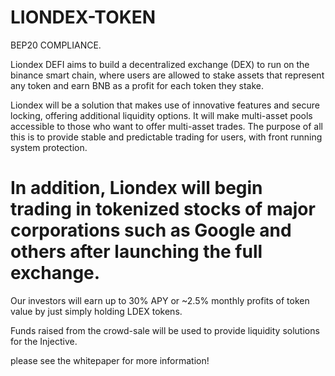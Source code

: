 # LIONDEX-TOKEN
BEP20 COMPLIANCE.

Liondex DEFI aims to build a decentralized exchange (DEX) to run on the binance smart chain, where users are allowed to stake assets that represent any token and earn BNB as a profit for each token they stake.

Liondex will be a solution that makes use of innovative features and secure locking, offering additional liquidity options.
It will make multi-asset pools accessible to those who want to offer multi-asset trades.
The purpose of all this is to provide stable and predictable trading for users, with front running system protection.

# In addition, Liondex will begin trading in tokenized stocks of major corporations such as Google and others after launching the full exchange. 

Our investors will earn up to 30% APY or ~2.5% monthly profits of token value by just simply holding LDEX tokens.

Funds raised from the crowd-sale will be used to  provide liquidity solutions for the Injective.

please see the whitepaper for more information!
